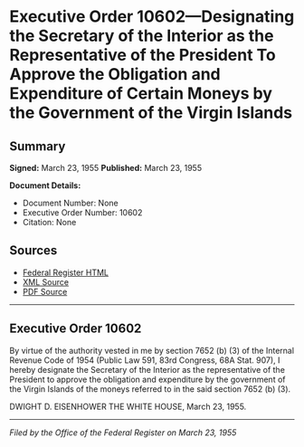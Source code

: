# Executive Order 10602—Designating the Secretary of the Interior as the Representative of the President To Approve the Obligation and Expenditure of Certain Moneys by the Government of the Virgin Islands

## Summary

**Signed:** March 23, 1955
**Published:** March 23, 1955

**Document Details:**
- Document Number: None
- Executive Order Number: 10602
- Citation: None

## Sources
- [Federal Register HTML](https://www.presidency.ucsb.edu/documents/executive-order-10602-designating-the-secretary-the-interior-the-representative-the)
- [XML Source](None)
- [PDF Source](None)

---

## Executive Order 10602

By virtue of the authority vested in me by section 7652 (b) (3) of the Internal Revenue Code of 1954 (Public Law 591, 83rd Congress, 68A Stat. 907), I hereby designate the Secretary of the Interior as the representative of the President to approve the obligation and expenditure by the government of the Virgin Islands of the moneys referred to in the said section 7652 (b) (3).

DWIGHT D. EISENHOWER
THE WHITE HOUSE,
March 23, 1955.

---

*Filed by the Office of the Federal Register on March 23, 1955*
